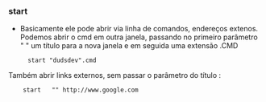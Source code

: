 ### start


- Basicamente ele pode abrir via linha de comandos, endereços extenos.
Podemos abrir o cmd em outra janela, passando no primeiro parâmetro " " um título para a nova janela e em seguida uma extensão .CMD

		start "dudsdev".cmd

Também abrir links externos, sem passar o parâmetro do título :

		start   "" http://www.google.com